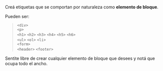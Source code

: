 Creá etiquetas que se comportan por naturaleza como **elemento de bloque**.

Pueden ser:

> `<div>`  
> `<p>`  
> `<h1>` `<h2>` `<h3>` `<h4>` `<h5>` `<h6>`  
> `<ul>` `<ol>` `<li>`   
> `<form>`  
> `<header>`  `<footer>`  

Sentite libre de crear cualquier elemento de bloque que desees y notá que ocupa todo el ancho.
